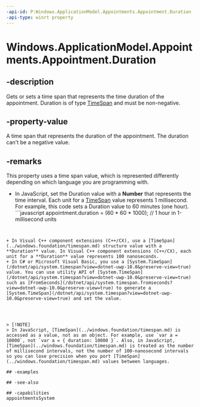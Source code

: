 ```yaml
---
-api-id: P:Windows.ApplicationModel.Appointments.Appointment.Duration
-api-type: winrt property
---
```


<!-- Property syntax
public Windows.Foundation.TimeSpan Duration { get;  set; }
-->

# Windows.ApplicationModel.Appointments.Appointment.Duration

## -description
Gets or sets a time span that represents the time duration of the appointment. Duration is of type [TimeSpan](../windows.foundation/timespan.md) and must be non-negative.

## -property-value
A time span that represents the duration of the appointment. The duration can't be a negative value.

## -remarks
This property uses a time span value, which is represented differently depending on which language you are programming with.
+ In JavaScript, set the Duration value with a **Number** that represents the time interval. Each unit for a [TimeSpan](../windows.foundation/timespan.md) value represents 1 millisecond. For example, this code sets a Duration value to 60 minutes (one hour). ```javascript
appointment.duration = (60 * 60 * 1000); // 1 hour in 1-millisecond units
```


+ In Visual C++ component extensions (C++/CX), use a [TimeSpan](../windows.foundation/timespan.md) structure value with a **Duration** value. In Visual C++ component extensions (C++/CX), each unit for a **Duration** value represents 100 nanoseconds.
+ In C# or Microsoft Visual Basic, you use a [System.TimeSpan](/dotnet/api/system.timespan?view=dotnet-uwp-10.0&preserve-view=true) value. You can use utility API of [System.TimeSpan](/dotnet/api/system.timespan?view=dotnet-uwp-10.0&preserve-view=true) such as [FromSeconds](/dotnet/api/system.timespan.fromseconds?view=dotnet-uwp-10.0&preserve-view=true) to generate a [System.TimeSpan](/dotnet/api/system.timespan?view=dotnet-uwp-10.0&preserve-view=true) and set the value.




> [!NOTE]
> In JavaScript, [TimeSpan](../windows.foundation/timespan.md) is accessed as a value, not as an object. For example, use `var a = 10000`, not `var a = { duration: 10000 }`. Also, in JavaScript, [TimeSpan](../windows.foundation/timespan.md) is treated as the number of millisecond intervals, not the number of 100-nanosecond intervals so you can lose precision when you port [TimeSpan](../windows.foundation/timespan.md) values between languages.

## -examples

## -see-also

## -capabilities
appointmentsSystem
